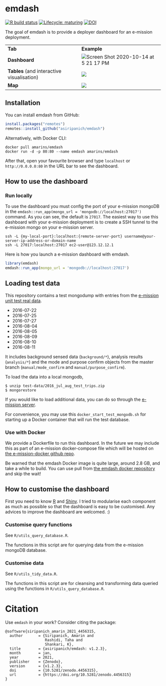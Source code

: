 
<!-- README.md is generated from README.Rmd. Please edit that file -->

# emdash

<!-- badges: start -->

[![R build
status](https://github.com/asiripanich/emdash/workflows/R-CMD-check/badge.svg)](https://github.com/asiripanich/emdash/actions)
[![Lifecycle:
maturing](https://img.shields.io/badge/lifecycle-maturing-blue.svg)](https://www.tidyverse.org/lifecycle/#maturing)
[![DOI](https://zenodo.org/badge/280847367.svg)](https://zenodo.org/badge/latestdoi/280847367)

<!-- badges: end -->

The goal of emdash is to provide a deployer dashboard for an e-mission
deployment.

|                                            |                                                                           |
|--------------------------------------------|---------------------------------------------------------------------------|
| **Tab**                                    | **Example**                                                               |
| **Dashboard**                              | ![Screen Shot 2020-10-14 at 5 21 17 PM](man/figures/emdash_dashboard.gif) |
| **Tables** (and interactive visualisation) | ![](man/figures/emdash_tables.gif)                                        |
| **Map**                                    | ![](man/figures/emdash_map.gif)                                           |

## Installation

You can install emdash from GitHub:

``` r
install.packages("remotes")
remotes::install_github("asiripanich/emdash")
```

Alternatively, with Docker CLI:

    docker pull amarins/emdash
    docker run -d -p 80:80 --name emdash amarins/emdash

After that, open your favourite browser and type `localhost` or
`http://0.0.0.0:80` in the URL bar to see the dashboard.

## How to use the dashboard

### Run locally

To use the dashboard you must config the port of your e-mission mongoDB
in the `emdash::run_app(mongo_url = 'mongodb://localhost:27017')`
command. As you can see, the default is `27017`. The easiest way to use
this dashboard with your e-mission deployment is to create a SSH tunnel
to the e-mission mongo on your e-mission server.

``` ssh
ssh -L {my-local-port}:localhost:{remote-server-port} username@your-server-ip-address-or-domain-name
ssh -L 27017:localhost:27017 ec2-user@123.12.12.1
```

Here is how you launch a e-mission dashboard with emdash.

``` r
library(emdash)
emdash::run_app(mongo_url = 'mongodb://localhost:27017')
```

## Loading test data

This repository contains a test mongodump with entries from the
[e-mission unit test real
data](https://github.com/e-mission/e-mission-server/tree/master/emission/tests/data/real_examples).

-   2016-07-22
-   2016-07-25
-   2016-07-27
-   2016-08-04
-   2016-08-05
-   2016-08-09
-   2016-08-10
-   2016-08-11

It includes background sensed data (`background/*`), analysis results
(`analysis/*`) and the mode and purpose confirm objects from the master
branch (`manual/mode_confirm` and `manual/purpose_confirm`).

To load the data into a local mongodb,

    $ unzip test-data/2016_jul_aug_test_trips.zip
    $ mongorestore

If you would like to load additional data, you can do so through the
[e-mission
server](https://github.com/e-mission/e-mission-server/#loading-test-data).

For convenience, you may use this `docker_start_test_mongodb.sh` for
starting up a Docker container that will run the test database.

### Use with Docker

We provide a Dockerfile to run this dashboard. In the future we may
include this as part of an e-mission docker-compose file which will be
hosted on [the e-mission-docker github
repo](https://github.com/e-mission/e-mission-docker).

Be warned that the emdash Docker image is quite large, around 2.8 GB,
and take a while to build. You can use pull from [the emdash docker
repository](https://hub.docker.com/r/amarins/emdash) and skip the wait!

## How to customise the dashboard

First you need to know [R](https://www.r-project.org/) and
[Shiny](https://shiny.rstudio.com/). I tried to modularise each
component as much as possible so that the dashboard is easy to be
customised. Any advices to improve the dashboard are welcomed. :)

### Customise query functions

See `R/utils_query_database.R`.

The functions in this script are for querying data from the e-mission
mongoDB database.

### Customise data

See `R/utils_tidy_data.R`.

The functions in this script are for cleansing and transforming data
queried using the functions in `R/utils_query_database.R`.

# Citation

Use `emdash` in your work? Consider citing the package:

    @software{siripanich_amarin_2021_4456315,
      author       = {Siripanich, Amarin and
                      Rashidi, Taha and
                      Shankari, K},
      title        = {asiripanich/emdash: v1.2.3},
      month        = jan,
      year         = 2021,
      publisher    = {Zenodo},
      version      = {v1.2.3},
      doi          = {10.5281/zenodo.4456315},
      url          = {https://doi.org/10.5281/zenodo.4456315}
    }
